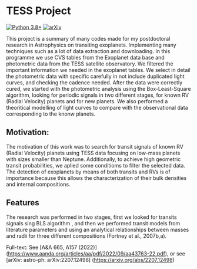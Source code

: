 # TESS Project


<!--<p align="center">
<img src="https://github.com/Gaiana/nirdust/blob/main/docs/source/_static/logo.png?raw=true" alt="logo" height="200"/>
</p>

[![TESS Data](https://github.com/fvl27/TESS-Project/blob/main/figuras-tessproject/dataset_tess.svg)](https://exoplanetarchive.ipac.caltech.edu/) -->
[![Python 3.8+](https://img.shields.io/badge/python-3.8+-blue.svg)](https://www.python.org/downloads/release/python-370/)
[![arXiv](https://img.shields.io/badge/arXiv-2401.01888-b31b1b.svg)](https://arxiv.org/abs/2207.12498) 

This project is a summary of many codes made for my postdoctoral research in Astrophysics on transiting exoplanets.
Implementing many techniques such as a lot of data extraction and downloading. In this programme we use CVS tables from the Exoplanet data base and photometric data from the TESS satellite observatory. We filtered the important information we needed in the exoplanet tables. We select in detail the photometric data with specific carefully in not include duplicated light curves, and checking the cadence needed.
After the data were correctly cured, we started with the photometric analysis using the Box-Least-Square algorithm, looking for periodic signals in two different stages, for known RV (Radial Velocity) planets and for new planets. We also performed a theoritical modelling of light curves to compare with the observational data corresponding to the knonw planets.

## Motivation:
The motivation of this work was to search for transit signals of known RV (Radial Velocity) planets using TESS data focusing on low-mass planets with sizes smaller than Neptune. Additionally, to achieve high geometric transit probabilities, we aplied some conditioms to filter the selected data.
The detection of exoplanets by means of both transits and RVs is of importance because this allows the characterization of their bulk densities and internal compositions.

## Features

The research was performed in two stages, first we looked for transits signals sing BLS algorithm , and then we performed transit models from literature parameters and using an analytical relationships between
masses and radii for three different compositions (Fortney et al., 2007b,a).

<!--


Footnote: the hot dust component may or may not be present in your type 2 
nuclei, do not get disappointed if NIRDust finds nothing.


## Requeriments

You will need Python 3.8 or higher to run NIRDust.



## Citation

If you use *NIRDust* in a scientific publication, we would appreciate citations to the following paper:

> Gaspar, Gaia and Chalela, Martín and Cabral, Juan and Alacoria, José and Mast, Damián and Díaz, Rubén J (2024). 
> NIRDust: probing hot dust emission around type 2 AGN using K-band spectra. 10.1093/mnras/stae008

### Bibtex

```bibtex
@article{10.1093/mnras/stae008,
    author = {Gaspar, Gaia and Chalela, Martín and Cabral, Juan and Alacoria, José and Mast, Damián and Díaz, Rubén J},
    title = "{nirdust: probing hot dust emission around type 2 AGN using K-band spectra}",
    journal = {Monthly Notices of the Royal Astronomical Society},
    volume = {528},
    number = {2},
    pages = {2952-2963},
    year = {2024},
    month = {01},
    issn = {0035-8711},
    doi = {10.1093/mnras/stae008},
    url = {https://doi.org/10.1093/mnras/stae008},
    eprint = {https://academic.oup.com/mnras/article-pdf/528/2/2952/56541590/stae008.pdf},
} 
```
-->
Full-text: 
See [A&A 665, A157 (2022)] (https://www.aanda.org/articles/aa/pdf/2022/09/aa43763-22.pdf), 
or see [arXiv: astro-ph: arXiv:2207.12498] (https://arxiv.org/abs/2207.12498)


